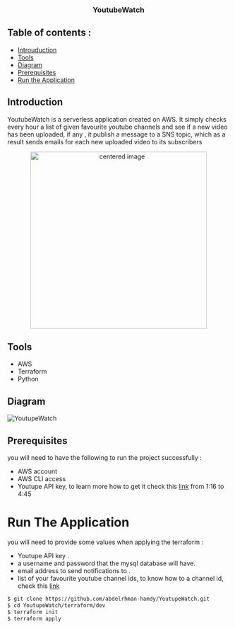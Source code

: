
<h3 align="center">YoutubeWatch</h3>

## Table of contents :
- [Introuduction](#introduction)
- [Tools](#tools)
- [Diagram](#diagram)
- [Prerequisites](#prerequisites)
- [Run the Application](#run-the-application)

## Introduction 
YoutubeWatch is a serverless application created on AWS. It simply checks every hour a list of given favourite youtube channels and see if a new video has been uploaded, if any , it publish a message to a SNS topic, which as a result sends emails for each new uploaded video to its subscribers
<p align="center">
<img  src="https://user-images.githubusercontent.com/69608603/224564330-b8d91840-f17f-4da9-88fb-e41a149c95b9.png" alt="centered image" height="400">
</p>

## Tools 
- AWS 
- Terraform 
- Python

## Diagram
 ![YoutupeWatch](https://user-images.githubusercontent.com/69608603/224564562-e6b72d23-3208-4127-a832-7adda9f1b238.png)

## Prerequisites 
you will need to have the following to run the project successfully : 
- AWS account 
- AWS CLI access 
- Youtupe API key, to learn more how to get it check this [link](https://www.youtube.com/watch?v=D56_Cx36oGY&t=76s) from 1:16 to 4:45 

# Run The Application
 you will need to provide some values when applying the terraform :
 - Youtupe API key .
 - a username and password that the mysql database will have.
 - email address to send notifications to .
 - list of your favourite youtube channel ids, to know how to a channel id, check this [link](https://www.youtube.com/watch?v=0oDy2sWPF38)
```bash
$ git clone https://github.com/abdelrhman-hamdy/YoutupeWatch.git
$ cd YoutupeWatch/terraform/dev
$ terraform init  
$ terraform apply
```
